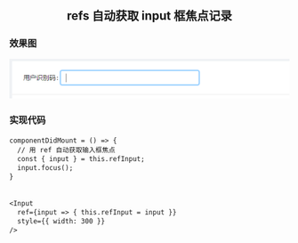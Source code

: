 <h2 align="center">refs 自动获取 input 框焦点记录</h2>

### 效果图

![自动获取 input 框焦点](../../Image/inputFoucs.png)

### 实现代码

```
componentDidMount = () => {
  // 用 ref 自动获取输入框焦点
  const { input } = this.refInput;
  input.focus();
}


<Input
  ref={input => { this.refInput = input }}
  style={{ width: 300 }}
/>
```